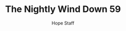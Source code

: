 ---
image: /assets/img/nwd/59_nwd_psalm_34_8_a_nlt.png
title: The Nightly Wind Down 59
categories:
  - The Nightly Wind Down
author: Hope Staff
notes: The Nightly Wind Down 59
embed: >-
  EMBED_GOES_HERE
transcript: >-
  SOME LINES OF TEXT START HERE
---